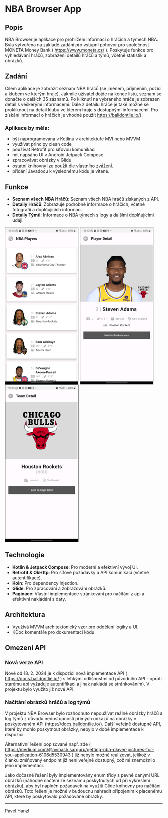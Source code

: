 # NBA Browser App

## Popis
NBA Browser je aplikace pro prohlížení informací o hráčích a týmech NBA. Byla vytvořena na základě zadání pro vstupní pohovor pro společnost MONETA Money Bank ( https://www.moneta.cz/ ). Poskytuje funkce pro vyhledávání hráčů, zobrazení detailů hráčů a týmů, včetně statistik a obrázků.

## Zadání
Cílem aplikace je zobrazit seznam NBA hráčů (se jménem, příjmením, pozicí a klubem ve kterým
hraje). Jakmile uživatel dojde na konec listu, seznam se donačte o dalších 35 záznamů. Po kliknutí
na vybraného hráče je zobrazen detail s veškerými informacemi. Dále z detailu hráče je také
možné se prokliknout na detail klubu ve kterém hraje s dostupnými informacemi.
Pro získání informací o hráčích je vhodné použít https://balldontlie.io/).

### Aplikace by měla:
- být naprogramována v Kotlinu v architektuře MVI nebo MVVM
- využívat principy clean code
- používat Retrofit pro síťovou komunikaci
- mít napsáno UI v Android Jetpack Compose
- zpracovávat obrázky v Glidu
- ostatní knihovny lze použít dle vlastního zvážení.
- přidání Javadocu k výslednému kódu je vítané.

## Funkce
- **Seznam všech NBA Hráčů**: Seznam všech NBA hráčů získaných z API.
- **Detaily Hráčů**: Zobrazuje podrobné informace o hráčích, včetně fotografií a doplňujících informací.
- **Detaily Týmů**: Informace o NBA týmech s logy a dalšími doplňujícími údaji.

<div >  
<img src="https://raw.githubusercontent.com/PavelHanzl/nba-browser-moneta.cz/master/AppScreenShots/Screenshot_1.jpg"  style="margin-right: 5px; border: 1px solid #adadad;" align="left" height="500">
<img src="https://raw.githubusercontent.com/PavelHanzl/nba-browser-moneta.cz/master/AppScreenShots/Screenshot_2.jpg"  style="margin-right: 5px; border: 1px solid #adadad;" align="left" height="500">
<img src="https://raw.githubusercontent.com/PavelHanzl/nba-browser-moneta.cz/master/AppScreenShots/Screenshot_3.jpg"  style="border: 1px solid black;" align="left" height="500">
</div>

<br clear="left">

## Technologie
- **Kotlin & Jetpack Compose**: Pro moderní a efektivní vývoj UI.
- **Retrofit & OkHttp**: Pro síťové požadavky a API komunikaci (včetně autentifikace).
- **Koin**: Pro dependency injection.
- **Glide**: Pro zpracování a zobrazování obrázků.
- **Paginace**: Vlastní implementace stránkování pro načítání z api a efektivní nakládání s daty.

## Architektura
- Využívá MVVM architektonický vzor pro oddělení logiky a UI.
- KDoc komentáře pro dokumentaci kódu.

## Omezení API 

### Nová verze API
Nově od 18. 2. 2024 je k dispozici nová implementace API ( https://docs.balldontlie.io/ ) s lehkými odlišnostmi od původního API - oproti starému api vyžaduje autentifikaci a jinak nakládá se stránkováním). V projektu bylo využito již nové API.

### Načítání obrázků hráčů a log týmů
V projektu NBA Browser bylo rozhodnuto nepoužívat reálné obrázky hráčů a log týmů z důvodu nedostupnosti přímých odkazů na obrázky v poskytovaném API (https://docs.balldontlie.io/). Další veřejně dostupné API, které by mohlo poskytnout obrázky, nebylo v době implementace k dispozici. 

Alternativní řešení popisované např. zde ( https://medium.com/@avinash.sarguru/getting-nba-player-pictures-for-you-application-6106d5530943 ) již nebylo možné realizovat, jelikož v článku zmiňovaný endpoint již není veřejně dostupný, což mi znemožnilo jeho implementaci.

Jako dočasné řešení byly implementovány enum třídy s pevně danými URL obrázků (náhodné načtení ze seznamu poskytnutých url při vykreslení obrázku), aby byl naplněn požadavek na využití Glide knihovny pro načítání obrázků. Toto řešení je možné v budoucnu nahradit připojením k placenému API, které by poskytovalo požadované obrázky.


---
Pavel Hanzl